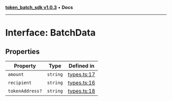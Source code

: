 [**token_batch_sdk v1.0.3**](../index.md) • **Docs**

***

# Interface: BatchData

## Properties

| Property | Type | Defined in |
| ------ | ------ | ------ |
| `amount` | `string` | [types.ts:17](https://github.com/aditya172926/token_batch_sdk/blob/31ad48448e12602e3d1d599287f9584562d727a8/src/types.ts#L17) |
| `recipient` | `string` | [types.ts:16](https://github.com/aditya172926/token_batch_sdk/blob/31ad48448e12602e3d1d599287f9584562d727a8/src/types.ts#L16) |
| `tokenAddress?` | `string` | [types.ts:18](https://github.com/aditya172926/token_batch_sdk/blob/31ad48448e12602e3d1d599287f9584562d727a8/src/types.ts#L18) |
